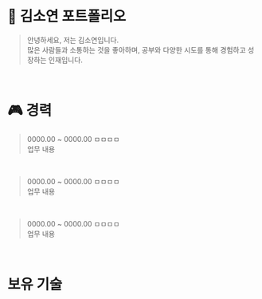 # 📖 김소연 포트폴리오
> 안녕하세요, 저는 김소연입니다. </br>
많은 사람들과 소통하는 것을 좋아하며, 공부와 다양한 시도를 통해 경험하고 성장하는 인재입니다.
</br>

# 🎮 경력
> 0000.00 ~ 0000.00 ㅁㅁㅁㅁ</br>
> 업무 내용
</br>

> 0000.00 ~ 0000.00 ㅁㅁㅁㅁ</br>
> 업무 내용
</br>

> 0000.00 ~ 0000.00 ㅁㅁㅁㅁ</br>
> 업무 내용
</br>

# 보유 기술
